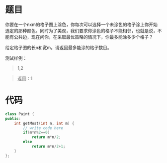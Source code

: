 # 题目
你要在一个nxm的格子图上涂色，你每次可以选择一个未涂色的格子涂上你开始选定的那种颜色。同时为了美观，我们要求你涂色的格子不能相邻，也就是说，不能有公共边，现在问你，在采取最优策略的情况下，你最多能涂多少个格子？

给定格子图的长n和宽m。请返回最多能涂的格子数目。

测试样例：
> 1,2

> 返回：1

# 代码
```cpp
class Paint {
public:
    int getMost(int n, int m) {
        // write code here
        if(m*n%2==0)
            return m*n/2;
        else
            return m*n/2+1;
    }
};
```
